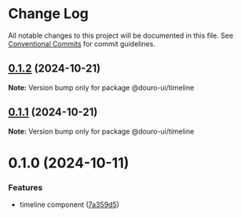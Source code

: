 # Change Log

All notable changes to this project will be documented in this file.
See [Conventional Commits](https://conventionalcommits.org) for commit guidelines.

## [0.1.2](https://github.com/Douro-ui/design-system/compare/@douro-ui/timeline@0.1.1...@douro-ui/timeline@0.1.2) (2024-10-21)

**Note:** Version bump only for package @douro-ui/timeline

## [0.1.1](https://github.com/Douro-ui/design-system/compare/@douro-ui/timeline@0.1.0...@douro-ui/timeline@0.1.1) (2024-10-21)

**Note:** Version bump only for package @douro-ui/timeline

# 0.1.0 (2024-10-11)

### Features

- timeline component ([7a359d5](https://github.com/Douro-ui/design-system/commit/7a359d5b8b4eb01c507e0d8b8df1adab2caecc8d))
